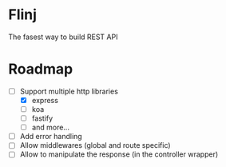 # Flinj

The fasest way to build REST API

# Roadmap

- [ ] Support multiple http libraries
  - [x] express
  - [ ] koa
  - [ ] fastify
  - [ ] and more...
- [ ] Add error handling
- [ ] Allow middlewares (global and route specific)
- [ ] Allow to manipulate the response (in the controller wrapper)
